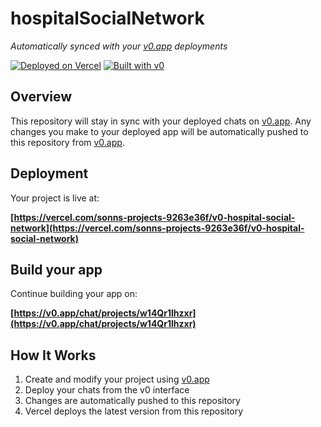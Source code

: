 # hospitalSocialNetwork

*Automatically synced with your [v0.app](https://v0.app) deployments*

[![Deployed on Vercel](https://img.shields.io/badge/Deployed%20on-Vercel-black?style=for-the-badge&logo=vercel)](https://vercel.com/sonns-projects-9263e36f/v0-hospital-social-network)
[![Built with v0](https://img.shields.io/badge/Built%20with-v0.app-black?style=for-the-badge)](https://v0.app/chat/projects/w14Qr1lhzxr)

## Overview

This repository will stay in sync with your deployed chats on [v0.app](https://v0.app).
Any changes you make to your deployed app will be automatically pushed to this repository from [v0.app](https://v0.app).

## Deployment

Your project is live at:

**[https://vercel.com/sonns-projects-9263e36f/v0-hospital-social-network](https://vercel.com/sonns-projects-9263e36f/v0-hospital-social-network)**

## Build your app

Continue building your app on:

**[https://v0.app/chat/projects/w14Qr1lhzxr](https://v0.app/chat/projects/w14Qr1lhzxr)**

## How It Works

1. Create and modify your project using [v0.app](https://v0.app)
2. Deploy your chats from the v0 interface
3. Changes are automatically pushed to this repository
4. Vercel deploys the latest version from this repository